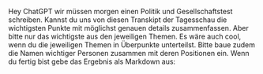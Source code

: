Hey ChatGPT wir müssen morgen einen Politik und Gesellschaftstest schreiben. Kannst du uns von diesen Transkipt der Tagesschau die wichtigsten Punkte mit möglichst genauen details zusammenfassen. Aber bitte nur das wichtigste aus den jeweiligen Themen. Es wäre auch cool, wenn du die jeweiligen Themen in Überpunkte unterteilst. Bitte baue zudem die Namen wichtiger Personen zusammen mit deren Positionen ein. Wenn du fertig bist gebe das Ergebnis als Markdown aus:
